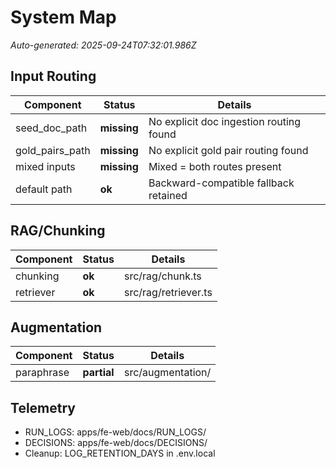 # System Map

_Auto-generated: 2025-09-24T07:32:01.986Z_

## Input Routing

| Component | Status | Details |
|-----------|--------|---------|
| seed_doc_path | **missing** | No explicit doc ingestion routing found |
| gold_pairs_path | **missing** | No explicit gold pair routing found |
| mixed inputs | **missing** | Mixed = both routes present |
| default path | **ok** | Backward-compatible fallback retained |

## RAG/Chunking

| Component | Status | Details |
|-----------|--------|---------|
| chunking | **ok** | src/rag/chunk.ts |
| retriever | **ok** | src/rag/retriever.ts |

## Augmentation

| Component | Status | Details |
|-----------|--------|---------|
| paraphrase | **partial** | src/augmentation/ |

## Telemetry
- RUN_LOGS: apps/fe-web/docs/RUN_LOGS/
- DECISIONS: apps/fe-web/docs/DECISIONS/
- Cleanup: LOG_RETENTION_DAYS in .env.local
